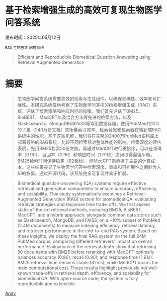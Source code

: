 # 基于检索增强生成的高效可复现生物医学问答系统

发布时间：2025年05月12日

`RAG` `生物医学` `问答系统`

> Efficient and Reproducible Biomedical Question Answering using Retrieval Augmented Generation

# 摘要

> 生物医学问答系统需要高效的检索与生成组件，以确保准确性、效率和可扩展性。本研究系统性地考察了生物医学问答中的检索增强生成（RAG）系统，评估了检索策略和响应时间的权衡。我们首先评估了BM25、BioBERT、MedCPT以及混合方法等先进的检索方法，以及Elasticsearch、MongoDB和FAISS等常用数据存储，使用PubMed约10%的子集（240万份文档）来衡量索引效率、检索延迟和检索器在端到端RAG系统中的性能。基于这些见解，我们将在完整的2400万PubMed语料库上部署最终的RAG系统，比较不同检索器对整体性能的影响。检索深度的评估表明，先用BM25检索50份文档，再通过MedCPT进行重排序，可以在准确率（0.90）、召回率（0.90）和响应时间（1.91秒）之间取得最佳平衡。BM25检索时间保持稳定（82毫秒），而MedCPT则承担了主要的计算成本。这些结果突显了生物医学问答中检索深度、效率和可扩展性之间鲜为人知的权衡。通过开源代码，该系统完全可复现并易于扩展。

> Biomedical question-answering (QA) systems require effective retrieval and generation components to ensure accuracy, efficiency, and scalability. This study systematically examines a Retrieval-Augmented Generation (RAG) system for biomedical QA, evaluating retrieval strategies and response time trade-offs. We first assess state-of-the-art retrieval methods, including BM25, BioBERT, MedCPT, and a hybrid approach, alongside common data stores such as Elasticsearch, MongoDB, and FAISS, on a ~10% subset of PubMed (2.4M documents) to measure indexing efficiency, retrieval latency, and retriever performance in the end-to-end RAG system. Based on these insights, we deploy the final RAG system on the full 24M PubMed corpus, comparing different retrievers' impact on overall performance. Evaluations of the retrieval depth show that retrieving 50 documents with BM25 before reranking with MedCPT optimally balances accuracy (0.90), recall (0.90), and response time (1.91s). BM25 retrieval time remains stable (82ms), while MedCPT incurs the main computational cost. These results highlight previously not well-known trade-offs in retrieval depth, efficiency, and scalability for biomedical QA. With open-source code, the system is fully reproducible and extensible.

[Arxiv](https://arxiv.org/abs/2505.07917)